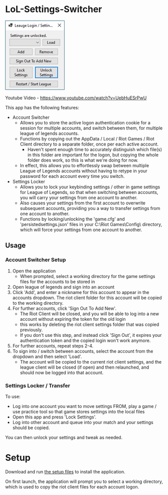 # LoL-Settings-Switcher

![Main](/LoL-Settings-Switcher/img/main.png)

Youtube Video - https://www.youtube.com/watch?v=UebHuESrPwU

This app has the following features: 

* Account Switcher
    * Allows you to store the active logon authentication cookie for a session for multiple accounts, and switch between them, for multiple league of legends accounts.
    * Functions by copying out the AppData / Local / Riot Games / Riot Client directory to a separate folder, once per each active account.
        * Haven't spent enough time to accurately distinguish which file(s) in this folder are important for the logon, but copying the whole folder does work, so this is what we're doing for now.
    * In effect, this allows you to effortlessly swap between multiple League of Legends accounts without having to retype in your password for each account every time you switch. 
* Settings Locker
    * Allows you to lock your keybinding settings / other in game settings for League of Legends, so that when switching between accounts, you will carry your settings from one account to another.
    * Also causes your settings from the first account to overwrite subsequent accounts, providing you a way to transfer settings from one account to another. 
    * Functions by locking/unlocking the 'game.cfg' and 'persistedsettings.json' files in your C:\Riot Games\Config\ directory, which will force your settings from one account to another.

## Usage

### Account Switcher Setup

1. Open the application
    * When prompted, select a working directory for the game settings files for the accounts to be stored in
2. Open league of legends and sign into an account
3. Click 'Add', and enter a nickname for this account to appear in the accounts dropdown. The riot client folder for this account will be copied to the working directory.
4. For further accounts, click 'Sign Out To Add New'. 
    * The Riot Client will be closed, and you will be able to log into a new account without expiring the token for the old login
    * this works by deleting the riot client settings folder that was copied previously. 
    * If you don't use this step, and instead click 'Sign Out', it expires your authentication token and the copied login won't work anymore. 
5. For further accounts, repeat steps 2-4. 
6. To sign into / switch between accounts, select the account from the dropdown and then select 'Load'.
    * The account will be copied to the current riot client settings, and the league client will be closed (if open) and then relaunched, and should now be logged into that account. 


### Settings Locker / Transfer

To use: 
- Log into one account you want to move settings FROM, play a game / use practice tool so that game stores settings into the local files
- Open this app and press 'Lock Settings'. 
- Log into other account and queue into your match and your settings should be copied. 

You can then unlock your settings and tweak as needed. 


# Setup

Download and run [the setup files](/installer/Release/Lol-Settings-Switcher.zip) to install the application. 

On first launch, the application will prompt you to select a working directory, which is used to copy the riot client files for each account logon. 
